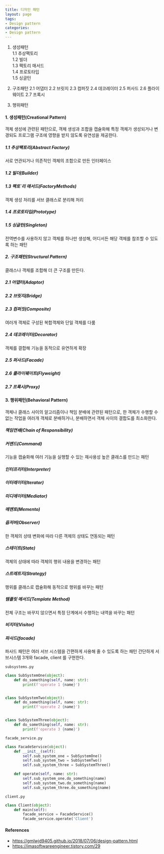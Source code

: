```yaml
---
title: 디자인 패턴
layout: page
tags:
- Design pattern
categories:
- Design pattern
---
```


1. 생성패턴  
	1.1 추상팩토리  
	1.2 빌더  
	1.3 팩토리 매서드  
	1.4 프로토타입  
	1.5 싱글턴  
	
2. 구조패턴
    2.1 어댑터
    2.2 브릿지
    2.3 컴퍼짓 
    2.4 데코레이터 
    2.5 퍼사드
    2.6 플라이웨이트
    2.7 프록시
    
3. 행위패턴



#### 1. 생성패턴(Creational Pattern)

객체 생성에 관련된 패턴으로, 객체 생성과 조합을 캡슐화해 특정 객체가 생성되거나 변경되도 프로그램 구조에 영향을 받지 않도록 유연성을 제공한다.

##### 1.1 추상팩토리(Abstract Factory)
서로 연관되거나 의존적인 객체의 조합으로 만든 인터페이스

##### 1.2 빌더(Builder)

##### 1.3 팩토`리 매서드(FactoryMethods)
객체 생성 처리를 서브 클래스로 분리해 처리

##### 1.4 프로토타입(Prototype)

##### 1.5 싱글턴(Singleton)
전역변수를 사용하지 않고 객체를 하나만 생성해, 어디서든 해당 객체를 참조할 수 있도록 하는 패턴

  

##### 2. 구조패턴(Structural Pattern)

클래스나 객체를 조합해 더 큰 구조를 만든다. 

##### 2.1 어댑터(Adaptor)

##### 2.2 브릿지(Bridge)

##### 2.3 컴퍼짓(Composite) 
여러개 객체로 구성된 복합객체와 단일 객체를 다룸
##### 2.4 데코레이터(Decorator) 
객체를 결합해 기능을 동적으로 유연하게 확장

##### 2.5 퍼사드(Facade)

##### 2.6 플라이웨이트(Flyweight)

##### 2.7 프록시(Proxy)

#### 3. 행위패턴(Behavioral Pattern)
객체나 클래스 사이의 알고리즘이나 책임 분배에 관련된 패턴으로, 한 객체가 수행할 수 없는 작업을 여러개 객체로 분배하거나, 분배하면서 객체 사이의 결합도를 최소화한다.

##### 책임연쇄(Chain of Responsibility)

##### 커맨드(Command) 
기능을 캡슐화해 여러 기능을 실행할 수 있는 재사용성 높은 클래스를 만드는 패턴

##### 인터프리터(Interpreter)

##### 이터레이터(Iterator)

##### 미디에이터(Mediator)

##### 메멘토(Memento)

##### 옵저버(Observer) 
한 객체의 상태 변화에 따라 다른 객체의 상태도 연동되는 패턴

##### 스테이트(State)
객체의 상태에 따라 객체의 행위 내용을 변경하는 패턴

##### 스트레트지(Strategy)
행위를 클래스로 캡슐화해 동적으로 행위를 바꾸는 패턴

##### 템플릿 메서드(Template Method)
전체 구조는 바꾸지 않으면서 특정 단계에서 수행하는 내역을 바꾸는 패턴

##### 비지터(Visitor)

##### 파사드(facade)
파사드 패턴은 여러 서브 시스템을 간편하게 사용해 줄 수 있도록 하는 패턴
간단하게 서브시스템 3개와 facade, client 를 구현한다.

`subsystems.py`

```python
class SubSystemOne(object):
    def do_something(self, name: str):
        print(f'operate 1 {name}')


class SubSystemTwo(object):
    def do_something(self, name: str):
        print(f'operate 2 {name}')


class SubSystemThree(object):
    def do_something(self, name: str):
        print(f'operate 3 {name}')
```



`facade_service.py`

```python
class FacadeService(object):
    def __init__(self):
        self.sub_system_one = SubSystemOne()
        self.sub_system_two = SubSystemTwo()
        self.sub_system_three = SubSystemThree()

    def operate(self, name: str):
        self.sub_system_one.do_something(name)
        self.sub_system_two.do_something(name)
        self.sub_system_three.do_something(name)
```



`client.py`

```python
class Client(object):
    def main(self):
        facade_service = FacadeService()
        facade_service.operate('Client')
```






#### References

* https://gmlwjd9405.github.io/2018/07/06/design-pattern.html
* https://imasoftwareengineer.tistory.com/29
